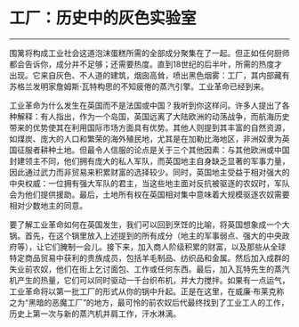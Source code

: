 # 工厂：历史中的灰色实验室

------

围篱将构成工业社会这道泡沫蛋糕所需的全部成分聚集在了一起。但正如任何厨师都会告诉你，成分并不足够；还需要热度。直到18世纪的后半叶，所需的热度才出现。它来自灰色、不人道的建筑，烟囱高耸，喷出黑色烟雾：工厂，其内部藏有苏格兰发明家詹姆斯·瓦特构思的不知疲倦的蒸汽引擎。工业革命已经到来。

工业革命为什么发生在英国而不是法国或中国？我听到你这样问。许多人提出了各种解释：有人指出，作为一个岛国，英国远离了大陆欧洲的动荡战争，而航海历史带来的优势使其在利用国际市场方面具有优势。其他人则提到其丰富的自然资源，如煤炭、庞大的人口和繁荣的海外殖民地，尤其是在加勒比海地区，非洲奴隶为英国征服者耕种土地。但最令人信服的论点是关于三个其他因素：与其他欧洲或中国封建领主不同，他们拥有庞大的私人军队，而英国地主自身缺乏显著的军事力量，因此通过武力而非贸易来积累财富的选择较少。同时，英国地主受益于相对强大的中央权威：一位拥有强大军队的君主，当这些地主面对反抗被驱逐的农奴时，军队会为他们提供援助。最后，土地所有权在英国相对集中意味着大规模驱逐农奴需要相对少数地主的同意。

要了解工业革命如何在英国发生，我们可以回到烹饪的比喻，将英国想象成一个大锅。首先，在这个锅里放入上述提到的所有成分（地主的军事弱点、强大的中央政府等），让它们腌制一会儿。接下来，加入商人阶级积累的财富，以及那些从全球特定商品贸易中获利的贵族成员，包括羊毛制品、纺织品和金属。然后加入成群的失业前农奴，他们在街上乞讨面包、工作或任何东西。最后，加入瓦特先生的蒸汽机产生的热量，它们可以同时驱动一千台织布机，并大力搅拌。如果有一点运气，工业革命将以第一批工厂的形式从你的锅中升起。正是在这里，在威廉·布莱克称之为“黑暗的恶魔工厂”的地方，最可怜的前农奴后代最终找到了工业工人的工作，历史上第一次与新的蒸汽机并肩工作，汗水淋漓。
